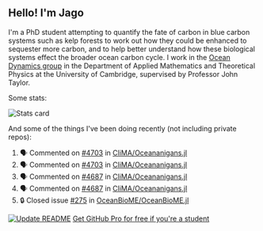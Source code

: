 ## Hello! I'm Jago

I'm a PhD student attempting to quantify the fate of carbon in blue carbon systems such as kelp forests to work out how they could be enhanced to sequester more carbon, and to help better understand how these biological systems effect the broader ocean carbon cycle. I work in the <a href="https://www.damtp.cam.ac.uk/user/jrt51/" class="emph">Ocean Dynamics group</a> in the Department of Applied Mathematics and Theoretical Physics at the University of Cambridge, supervised by Professor John Taylor.

Some stats:
<!--
![](https://raw.githubusercontent.com/jagoosw/jagoosw/main/profile-summary-card-output/nord_dark/0-profile-details.svg)
![](https://raw.githubusercontent.com/jagoosw/jagoosw/main/profile-summary-card-output/nord_dark/3-stats.svg)
![](https://raw.githubusercontent.com/jagoosw/jagoosw/main/profile-summary-card-output/nord_dark/4-productive-time.svg)
-->
![Stats card](https://github-readme-stats.vercel.app/api?username=jagoosw&count_private=true&show_icons=true&theme=transparent&hide_title=true&rank_icon=percentile&show=reviews)

And some of the things I've been doing recently (not including private repos):
<!--START_SECTION:activity-->
1. 🗣 Commented on [#4703](https://github.com/CliMA/Oceananigans.jl/issues/4703#issuecomment-3184608992) in [CliMA/Oceananigans.jl](https://github.com/CliMA/Oceananigans.jl)
2. 🗣 Commented on [#4703](https://github.com/CliMA/Oceananigans.jl/issues/4703#issuecomment-3184605976) in [CliMA/Oceananigans.jl](https://github.com/CliMA/Oceananigans.jl)
3. 🗣 Commented on [#4687](https://github.com/CliMA/Oceananigans.jl/pull/4687#issuecomment-3152369594) in [CliMA/Oceananigans.jl](https://github.com/CliMA/Oceananigans.jl)
4. 🗣 Commented on [#4687](https://github.com/CliMA/Oceananigans.jl/pull/4687#issuecomment-3152367676) in [CliMA/Oceananigans.jl](https://github.com/CliMA/Oceananigans.jl)
5. 🔒 Closed issue [#275](https://github.com/OceanBioME/OceanBioME.jl/issues/275) in [OceanBioME/OceanBioME.jl](https://github.com/OceanBioME/OceanBioME.jl)
<!--END_SECTION:activity-->


[![Update README](https://github.com/jagoosw/jagoosw/actions/workflows/update-readme.yml/badge.svg)](https://github.com/jagoosw/jagoosw/actions/workflows/update-readme.yml)
[Get GitHub Pro for free if you're a student](https://education.github.com/pack)

